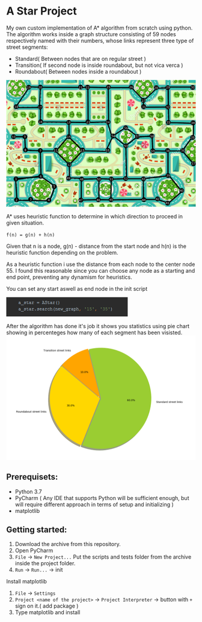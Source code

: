 
# A Star Project

My own custom implementation of A* algorithm from scratch using python.
The algorithm works inside a graph structure consisting of 59 nodes respectively named with their numbers, whose links represent three type of street segments:  
- Standard( Between nodes that are on regular street )
- Transition( If second node is inside roundabout, but not vica verca )
- Roundabout( Between nodes inside a roundabout )

![Image description](images/street_map_with_labels.png)


A* uses heuristic function to determine in which direction to proceed in given situation.  

` f(n) = g(n) + h(n) `

Given that n is a node, g(n) - distance from the start node and h(n) is the heuristic function depending on the problem.  

As a heuristic function i use the distance from each node to the center node 55. I found this reasonable since you can choose any node as a starting and end point, preventing any dynamism for heuristics.  

You can set any start aswell as end node in the init script  

![Image description](images/init_code.png)  


After the algorithm has done it's job it shows you statistics using pie chart showing in percenteges how many of each segment has been visisted.     
![Image description](images/chart.png)



## Prerequisets:

- Python 3.7  
- PyCharm ( Any IDE that supports Python will be sufficient enough, but will require different approach in terms of setup and initializing )  
- matplotlib


## Getting started:
1. Download the archive from this repository.
2. Open PyCharm
3. `File` -> `New Project...`
Put the scripts and tests folder from the archive inside the project folder.
4. `Run` -> `Run...` -> init

Install matplotlib
1. `File` -> `Settings`
2. `Project <name of the project>` -> `Project Interpreter` -> button with `+` sign on it.( add package )  
3.  Type matplotlib and install
